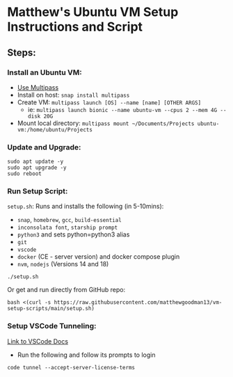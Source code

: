 # Matthew's Ubuntu VM Setup Instructions and Script

## **Steps:**

### Install an Ubuntu VM:

- [Use Multipass](https://multipass.run/docs/installing-on-linux)
- Install on host: `snap install multipass`
- Create VM: `multipass launch [OS] --name [name] [OTHER ARGS]`
  - ie: `multipass launch bionic --name ubuntu-vm --cpus 2 --mem 4G --disk 20G`
- Mount local directory: `multipass mount ~/Documents/Projects ubuntu-vm:/home/ubuntu/Projects`

### Update and Upgrade:

```
sudo apt update -y
sudo apt upgrade -y
sudo reboot
```

### Run Setup Script:

`setup.sh`: Runs and installs the following (in 5-10mins):

- `snap`, `homebrew`, `gcc`, `build-essential`
- `inconsolata font`, `starship prompt`
- `python3` and sets python=python3 alias
- `git`
- `vscode`
- `docker` (CE - server version) and docker compose plugin
- `nvm`, `nodejs` (Versions 14 and 18)

```
./setup.sh
```

Or get and run directly from GitHub repo:

```
bash <(curl -s https://raw.githubusercontent.com/matthewgoodman13/vm-setup-scripts/main/setup.sh)
```

### Setup VSCode Tunneling:

[Link to VSCode Docs](https://code.visualstudio.com/docs/remote/tunnels)

- Run the following and follow its prompts to login

```
code tunnel --accept-server-license-terms
```
